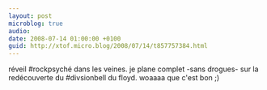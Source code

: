 ```yaml
---
layout: post
microblog: true
audio: 
date: 2008-07-14 01:00:00 +0100
guid: http://xtof.micro.blog/2008/07/14/t857757384.html
---
```

réveil #rockpsyché dans les veines. je plane complet -sans drogues- sur la redécouverte du #divsionbell du floyd. woaaaa que c'est bon ;)
